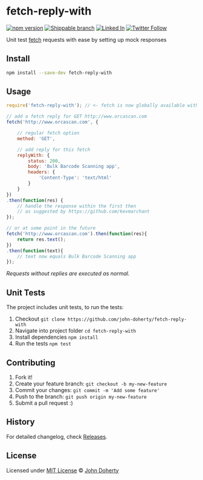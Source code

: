 # fetch-reply-with

[![npm version](https://badge.fury.io/js/fetch-reply-with.svg)](https://www.npmjs.com/package/fetch-reply-with)
[![Shippable branch](https://img.shields.io/shippable/59a3e414c80c0407002b779f/master.svg)](https://app.shippable.com/projects/59a3e414c80c0407002b779f)
[![Linked In](https://img.shields.io/badge/Linked-In-blue.svg)](https://www.linkedin.com/in/john-i-doherty)
[![Twitter Follow](https://img.shields.io/twitter/follow/MrJohnDoherty.svg?style=social&label=Twitter&style=plastic)](https://twitter.com/MrJohnDoherty)

Unit test [fetch](https://www.npmjs.com/package/isomorphic-fetch) requests with ease by setting up mock responses

## Install

```bash
npm install --save-dev fetch-reply-with
```

## Usage

```js
require('fetch-reply-with'); // <- fetch is now globally available within the node environment

// add a fetch reply for GET http://www.orcascan.com
fetch('http://www.orcascan.com', {

    // regular fetch option
    method: 'GET',

    // add reply for this fetch
    replyWith: {
        status: 200,
        body: 'Bulk Barcode Scanning app',
        headers: {
            'Content-Type': 'text/html'
        }
    }
})
.then(function(res) {
    // handle the response within the first then
    // as suggested by https://github.com/kevmarchant
});

// or at some point in the future
fetch('http://www.orcascan.com').then(function(res){
    return res.text();
})
.then(function(text){
    // text now equals Bulk Barcode Scanning app
});
```

_Requests without replies are executed as normal._

## Unit Tests

The project includes unit tests, to run the tests:

1. Checkout `git clone https://github.com/john-doherty/fetch-reply-with`
2. Navigate into project folder `cd fetch-reply-with`
3. Install dependencies `npm install`
4. Run the tests `npm test`

## Contributing

1. Fork it!
2. Create your feature branch: `git checkout -b my-new-feature`
3. Commit your changes: `git commit -m 'Add some feature'`
4. Push to the branch: `git push origin my-new-feature`
5. Submit a pull request :)

## History

For detailed changelog, check [Releases](https://github.com/john-doherty/fetch-reply-with/releases).

## License

Licensed under [MIT License](LICENSE) &copy; [John Doherty](http://www.johndoherty.info)